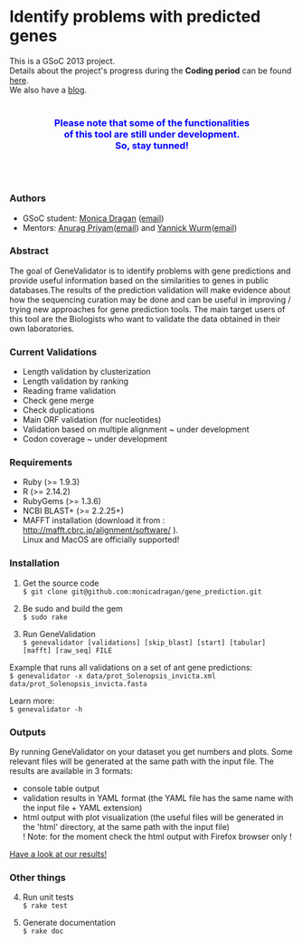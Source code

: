 Identify problems with predicted genes
===============

This is a GSoC 2013 project.<br>
Details about the project's progress during the **Coding period** can be found [here](https://github.com/monicadragan/gene_prediction/wiki/Project-Diary).<br>
We also have a [blog](http://gene-prediction.blogspot.ro/).<br><br>
<h3><div align = center><font color="blue">Please note that some of the functionalities<br> of this tool are still under development.<br> So, stay tunned!</font></div></h3>
<br><br>

### Authors

* GSoC student: [Monica Dragan](http://swarm.cs.pub.ro/~mdragan/gsoc2013/Monica_Dragan_CV.pdf) ([email](mailto:monica.dragan@cti.pub.ro))
* Mentors: [Anurag Priyam](https://plus.google.com/114122400102590087616/about)([email](mailto:anurag08priyam@gmail.com)) and [Yannick Wurm](http://yannick.poulet.org/)([email](mailto:y.wurm@qmul.ac.uk))

### Abstract
The goal of GeneValidator is to identify problems with gene predictions and provide useful information based on the similarities to genes in public databases.The results of the prediction validation will make evidence about how the sequencing curation may be done and can be useful in improving / trying new approaches for gene prediction tools. The main target users of this tool are the Biologists who want to validate the data obtained in their own laboratories.

### Current Validations
* Length validation by clusterization
* Length validation by ranking
* Reading frame validation
* Check gene merge
* Check duplications
* Main ORF validation (for nucleotides)
* Validation based on multiple alignment ~ under development
* Codon coverage ~ under development

### Requirements
* Ruby (>= 1.9.3)
* R (>= 2.14.2)
* RubyGems (>= 1.3.6)
* NCBI BLAST+ (>= 2.2.25+)
* MAFFT installation (download it from : http://mafft.cbrc.jp/alignment/software/ ).<br>
Linux and MacOS are officially supported!

### Installation
1. Get the source code<br>
`$ git clone git@github.com:monicadragan/gene_prediction.git`

2. Be sudo and build the gem<br>
`$ sudo rake`

3. Run GeneValidation<br>
`$ genevalidator [validations] [skip_blast] [start] [tabular] [mafft] [raw_seq] FILE` 

Example that runs all validations on a set of ant gene predictions:<br>
`$ genevalidator -x data/prot_Solenopsis_invicta.xml data/prot_Solenopsis_invicta.fasta`

Learn more:<br>
`$ genevalidator -h`

### Outputs
By running GeneValidator on your dataset you get numbers and plots. Some relevant files will be generated at the same path with the input file. The results are available in 3 formats:
* console table output 
* validation results in YAML format (the YAML file has the same name with the input file + YAML extension) 
* html output with plot visualization (the useful files will be generated in the 'html' directory, at the same path with the input file)<br>
! Note: for the moment check the html output with Firefox browser only !

[Have a look at our results!](http://swarm.cs.pub.ro/~mdragan/gsoc2013/genevalidator)

### Other things

4. Run unit tests<br>
`$ rake test`

5. Generate documentation<br>
`$ rake doc`


 


